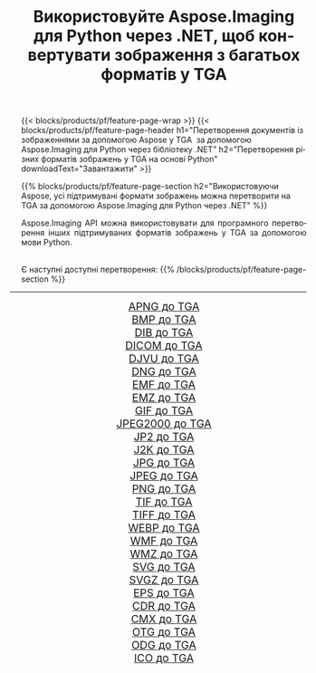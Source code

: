 ﻿---
title: Використовуйте Aspose.Imaging для Python через .NET, щоб конвертувати зображення з багатьох форматів у TGA 
weight: 3920
url: /uk/python-net/conversion/to/tga 
lang: uk
langdirlevel: 2
locales: zh-hans,ja,it,ru,de,es,fr,nl,id,lt,pl,pt,vi,tr,ko,zh-hant,ar,hi,th,sv,cs,uk,he
description: Ви можете використовувати Aspose.Imaging для Python через бібліотеку .NET для перетворення різноманітних форматів у TGA
---

{{< blocks/products/pf/feature-page-wrap >}}
{{< blocks/products/pf/feature-page-header h1="Перетворення документів із зображеннями за допомогою Aspose у TGA  за допомогою Aspose.Imaging для Python через бібліотеку .NET" h2="Перетворення різних форматів зображень у TGA на основі Python" downloadText="Завантажити" >}}


{{% blocks/products/pf/feature-page-section  h2="Використовуючи Aspose, усі підтримувані формати зображень можна перетворити на TGA за допомогою Aspose.Imaging для Python через .NET" %}}
<p align=justify>Aspose.Imaging API можна використовувати для програмного перетворення інших підтримуваних форматів зображень у TGA за допомогою мови Python.</p>
<br/>
Є наступні доступні перетворення:
{{% /blocks/products/pf/feature-page-section %}}
<div class="container-fluid productfamilypage bg-gray">
    <div class="convertypes bg-gray agp-content section">
        <div class="container">
		<hr style="margin-left:-20px;"/>
		<div class="row other-converters" style="gap: 10px;font-size: 19px;text-align:center;">
		    <div class='col-md-2 other-converter remove-lp remove-rp'><a href="/imaging/uk/python-net/conversion/apng-to-tga" style="padding:15px;">APNG до TGA</a></div>
<div class='col-md-2 other-converter remove-lp remove-rp'><a href="/imaging/uk/python-net/conversion/bmp-to-tga" style="padding:15px;">BMP до TGA</a></div>
<div class='col-md-2 other-converter remove-lp remove-rp'><a href="/imaging/uk/python-net/conversion/dib-to-tga" style="padding:15px;">DIB до TGA</a></div>
<div class='col-md-2 other-converter remove-lp remove-rp'><a href="/imaging/uk/python-net/conversion/dicom-to-tga" style="padding:15px;">DICOM до TGA</a></div>
<div class='col-md-2 other-converter remove-lp remove-rp'><a href="/imaging/uk/python-net/conversion/djvu-to-tga" style="padding:15px;">DJVU до TGA</a></div>
<div class='col-md-2 other-converter remove-lp remove-rp'><a href="/imaging/uk/python-net/conversion/dng-to-tga" style="padding:15px;">DNG до TGA</a></div>
<div class='col-md-2 other-converter remove-lp remove-rp'><a href="/imaging/uk/python-net/conversion/emf-to-tga" style="padding:15px;">EMF до TGA</a></div>
<div class='col-md-2 other-converter remove-lp remove-rp'><a href="/imaging/uk/python-net/conversion/emz-to-tga" style="padding:15px;">EMZ до TGA</a></div>
<div class='col-md-2 other-converter remove-lp remove-rp'><a href="/imaging/uk/python-net/conversion/gif-to-tga" style="padding:15px;">GIF до TGA</a></div>
<div class='col-md-2 other-converter remove-lp remove-rp'><a href="/imaging/uk/python-net/conversion/jpeg2000-to-tga" style="padding:15px;">JPEG2000 до TGA</a></div>
<div class='col-md-2 other-converter remove-lp remove-rp'><a href="/imaging/uk/python-net/conversion/jp2-to-tga" style="padding:15px;">JP2 до TGA</a></div>
<div class='col-md-2 other-converter remove-lp remove-rp'><a href="/imaging/uk/python-net/conversion/j2k-to-tga" style="padding:15px;">J2K до TGA</a></div>
<div class='col-md-2 other-converter remove-lp remove-rp'><a href="/imaging/uk/python-net/conversion/jpg-to-tga" style="padding:15px;">JPG до TGA</a></div>
<div class='col-md-2 other-converter remove-lp remove-rp'><a href="/imaging/uk/python-net/conversion/jpeg-to-tga" style="padding:15px;">JPEG до TGA</a></div>
<div class='col-md-2 other-converter remove-lp remove-rp'><a href="/imaging/uk/python-net/conversion/png-to-tga" style="padding:15px;">PNG до TGA</a></div>
<div class='col-md-2 other-converter remove-lp remove-rp'><a href="/imaging/uk/python-net/conversion/tif-to-tga" style="padding:15px;">TIF до TGA</a></div>
<div class='col-md-2 other-converter remove-lp remove-rp'><a href="/imaging/uk/python-net/conversion/tiff-to-tga" style="padding:15px;">TIFF до TGA</a></div>
<div class='col-md-2 other-converter remove-lp remove-rp'><a href="/imaging/uk/python-net/conversion/webp-to-tga" style="padding:15px;">WEBP до TGA</a></div>
<div class='col-md-2 other-converter remove-lp remove-rp'><a href="/imaging/uk/python-net/conversion/wmf-to-tga" style="padding:15px;">WMF до TGA</a></div>
<div class='col-md-2 other-converter remove-lp remove-rp'><a href="/imaging/uk/python-net/conversion/wmz-to-tga" style="padding:15px;">WMZ до TGA</a></div>
<div class='col-md-2 other-converter remove-lp remove-rp'><a href="/imaging/uk/python-net/conversion/svg-to-tga" style="padding:15px;">SVG до TGA</a></div>
<div class='col-md-2 other-converter remove-lp remove-rp'><a href="/imaging/uk/python-net/conversion/svgz-to-tga" style="padding:15px;">SVGZ до TGA</a></div>
<div class='col-md-2 other-converter remove-lp remove-rp'><a href="/imaging/uk/python-net/conversion/eps-to-tga" style="padding:15px;">EPS до TGA</a></div>
<div class='col-md-2 other-converter remove-lp remove-rp'><a href="/imaging/uk/python-net/conversion/cdr-to-tga" style="padding:15px;">CDR до TGA</a></div>
<div class='col-md-2 other-converter remove-lp remove-rp'><a href="/imaging/uk/python-net/conversion/cmx-to-tga" style="padding:15px;">CMX до TGA</a></div>
<div class='col-md-2 other-converter remove-lp remove-rp'><a href="/imaging/uk/python-net/conversion/otg-to-tga" style="padding:15px;">OTG до TGA</a></div>
<div class='col-md-2 other-converter remove-lp remove-rp'><a href="/imaging/uk/python-net/conversion/odg-to-tga" style="padding:15px;">ODG до TGA</a></div>
<div class='col-md-2 other-converter remove-lp remove-rp'><a href="/imaging/uk/python-net/conversion/ico-to-tga" style="padding:15px;">ICO до TGA</a></div>
                </div>
        </div>
    </div>
</div>
<br/>


